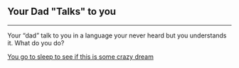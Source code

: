 ## Your Dad "Talks" to you
---

Your “dad” talk to you in a language your never heard but you understands it. What do you do?

[You go to sleep to see if this is some crazy dream](sleep.md)
